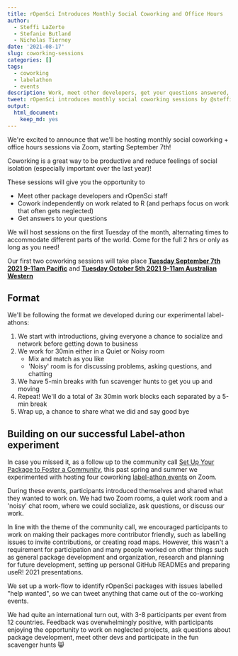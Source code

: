 ```yaml
---
title: rOpenSci Introduces Monthly Social Coworking and Office Hours
author:
  - Steffi LaZerte
  - Stefanie Butland
  - Nicholas Tierney
date: '2021-08-17'
slug: coworking-sessions
categories: []
tags:
  - coworking
  - labelathon
  - events
description: Work, meet other developers, get your questions answered, and/or socialize!
tweet: rOpenSci introduces monthly social coworking sessions by @steffilazerte, @StefanieButland, and @nj_tierney!
output:
  html_document:
    keep_md: yes
---
```


We're excited to announce that we'll be hosting monthly social coworking + office hours sessions via Zoom, starting September 7th!

Coworking is a great way to be productive and reduce feelings of social isolation (especially important over the last year)!

These sessions will give you the opportunity to 

- Meet other package developers and rOpenSci staff
- Cowork independently on work related to R (and perhaps focus on work that often gets neglected)
- Get answers to your questions

We will host sessions on the first Tuesday of the month, alternating times to accommodate different parts of the world. 
Come for the full 2 hrs or only as long as you need!

Our first two coworking sessions will take place **[Tuesday September 7th 2021 9-11am Pacific](/events/coworking-2021-09/)** and **[Tuesday October 5th 2021 9-11am Australian Western](/events/coworking-2021-10/)**

## Format

We'll be following the format we developed during our experimental label-athons: 

1. We start with introductions, giving everyone a chance to socialize and network before getting down to business
2. We work for 30min either in a Quiet or Noisy room
    - Mix and match as you like
    - 'Noisy' room is for discussing problems, asking questions, and chatting 
3. We have 5-min breaks with fun scavenger hunts to get you up and moving
4. Repeat! We'll do a total of 3x 30min work blocks each separated by a 5-min break
5. Wrap up, a chance to share what we did and say good bye


## Building on our successful Label-athon experiment

In case you missed it, as a follow up to the community call [Set Up Your Package to Foster a Community](commcalls/apr2021-pkg-community/), 
this past spring and summer we experimented with hosting four coworking 
[label-athon events](/events/labelathon02/) on Zoom. 

During these events, participants introduced themselves and shared what they wanted to work on. 
We had two Zoom rooms, a quiet work room and a 'noisy' chat room, where we could socialize, ask questions, or discuss our work.

In line with the theme of the community call, we encouraged participants to work on making their packages more contributor friendly, such as labelling issues to invite contributions, or creating road maps. 
However, this wasn't a requirement for participation and many people worked on other things such as general package development and organization, research and planning for future development, setting up personal GitHub READMEs and preparing useR! 2021 presentations. 

We set up a work-flow to identify rOpenSci packages with issues labelled "help wanted", so we can tweet anything that came out of the co-working events. 

We had quite an international turn out, with 3-8 participants per event from 12 countries. 
Feedback was overwhelmingly positive, with participants enjoying the opportunity to work on neglected projects, ask questions about package development, meet other devs and participate in the fun scavenger hunts 😸
